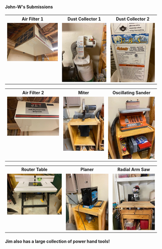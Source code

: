 #### John-W's Submissions

<table>
  <tr>
    <th>Air Filter 1</td>
    <th>Dust Collector 1</td>
    <th>Dust Collector 2</td>
  </tr>
  <tr>
      <td valign="top">
      <a href="./Air Filter 1.jpg">
      <img src="./Thumbnails/Air Filter 1-T.jpg">
      </a>
      </td>
      <td valign="top">
      <a href="./Dust collector 1.jpg">
      <img src="./Thumbnails/Dust collector 1-T.jpg">
      </a>
      </td>
      <td valign="top">
      <a href="./Dust dollector 2.jpg">
      <img src="./Thumbnails/Dust dollector 2-T.jpg">
      </a>
      </td>
  </tr>
 </table>

<table>
  <tr>
    <th>Air Filter 2</td>
    <th>Miter</td>
    <th>Oscillating Sander</td>
  </tr>
  <tr>
 <td valign="top">
      <a href="./Air filter 2.jpg">
      <img src="./Thumbnails/Air filter 2-T.jpg">
      </a>
      </td>      
      <td valign="top">
      <a href="./Miter.jpg">
      <img src="./Thumbnails/Miter-T.jpg">
      </a>
      </td>
      <td valign="top">
      <a href="./Oscillating sander.jpg">
      <img src="./Thumbnails/Oscillating sander-T.jpg">
      </a>
      </td>
  </tr>
 </table>

 <table>
  <tr>
    <th>Router Table</td>
    <th>Planer</td>
    <th>Radial Arm Saw</td>
  </tr>
  <tr>
      <td valign="top">
      <a href="./Router Table.jpg">
      <img src="./Thumbnails/Router Table-T.jpg">
      </a>
      </td>
      <td valign="top">
      <a href="./Planer.jpg">
      <img src="./Thumbnails/Planer-T.jpg">
      </a>
      </td>
      <td valign="top">
      <a href="./Radial Arm 1.jpg">
      <img src="./Thumbnails/Radial Arm 1-T.jpg">
      </a>
      </td>
  </tr>
 </table>

 #### Jim also has a large collection of power hand tools! 
